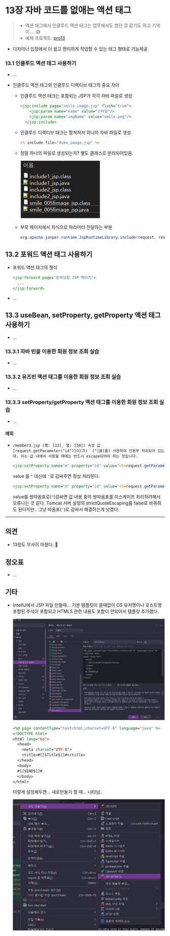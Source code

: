 # 13장 자바 코드를 없애는 액션 태그



> * 액션 태그에서 인클루드 액션 태그는 업무에서도 썼던 것 같기도 하고 기억이.....😅
> * 예제 프로젝트: [pro13](pro13)

* 디자이너 입장에서 더 쉽고 편리하게 작업할 수 있는 태그 형태로 기능제공



### 13.1 인클루드 액션 태그 사용하기

* ...

* 인클루드 액션 태그와 인클루드 디렉티브 태그의 중요 차이

  * 인클루드 액션 태크는 포함되는 JSP가 각각 자바 파일로 생성

    ```jsp
    <jsp:include page="smile_image.jsp" flush="true">
        <jsp:param name="name" value="스마일"/>
        <jsp:param name="imgName" value="smile.png"/>
      </jsp:include>
    ```

  * 인클루드 디렉티브 태크는 합쳐져서 하나의 자바 파일로 생성

    ```jsp
    <% include file="duke_image.jsp" %>
    ```

  * 정말 하나의 파일로 생성되는지? 별도 클래스로 분리되어있음.

    ![image-20230310162908990](doc-resources/image-20230310162908990.png)

    

  * 부모 페이지에서 자식으로 파라미터 전달하는 부분

    ```java
    org.apache.jasper.runtime.JspRuntimeLibrary.include(request, response, "smile_image.jsp" + "?" + org.apache.jasper.runtime.JspRuntimeLibrary.URLEncode("name", request.getCharacterEncoding())+ "=" + org.apache.jasper.runtime.JspRuntimeLibrary.URLEncode("스마일", request.getCharacterEncoding()) + "&" + org.apache.jasper.runtime.JspRuntimeLibrary.URLEncode("imgName", request.getCharacterEncoding())+ "=" + org.apache.jasper.runtime.JspRuntimeLibrary.URLEncode("smile.png", request.getCharacterEncoding()), out, true);
    ```



## 13.2 포워드 액션 태그 사용하기

* 포워드 액션 태그의 형식

  ```jsp
  <jsp:forward page="포워딩할 JSP 페이지">
    ...
  </jsp:forward>
  ```

* ...





## 13.3 useBean, setProperty, getProperty 액션 태그 사용하기

* ...

### 13.3.1 자바 빈을 이용한 회원 정보 조회 실습

* ...

### 13.3.2 유즈빈 액션 태그를 이용한 회원 정보 조회 실습

* ...

### 13.3.3 setProperty/getProperty 액션 태그를 이용한 회원 정보 조회 실습

* ...

#### 예외

* `/member3.jsp (행: [13], 열: [50]) 속성 값 [request.getParameter("id")]이(가)  ["]을(를) 사용하여 인용부 처리되어 있는데, 이는 값 내에서 사용될 때에는 반드시 escape되어야 하는 것입니다.`

  ```jsp
  <jsp:setProperty name="m" property="id" value="<%=request.getParameter("id")%>" />
  ```

  value 를 `"` 대신에 `'`로 감싸주면 정상 처리된다.

  ```jsp
  <jsp:setProperty name="m" property="id" value='<%=request.getParameter("id")%>' />
  ```

  value를 쌍따옴표로(`"`)감싸면 값 내용 중의 쌍따옴표를 이스케이프 처리하려해서 오류나는 것 같다. Tomcat 서버 설정의 strictQuoteEscaping를 false로 바꿔줘도 된다지만.. 그냥 따옴표(`'`)로 감싸서 해결하는게 낫겠다.

  

  

---

## 의견

* 13장도 무사히 마쳤다..🎉

  

## 정오표

* ...
  


## 기타

* IntelliJ에서 JSP 파일 만들때... 기본 템플릿이 쓸때없이 OS 유저명이나 호스트명 포함된 주석이 포함되고 HTML5 관련 내용도 포함이 안되어서 템플릿 추가했다.

  ![image-20230310155005316](doc-resources/image-20230310155005316.png)

  ```jsp
  <%@ page contentType="text/html;charset=UTF-8" language="java" %>
  <!DOCTYPE html>
  <html lang="ko">
    <head>
      <meta charset="UTF-8">
      <title>#[[$Title$]]#</title>
    </head>
    <body>
    #[[$END$]]#
    </body>
  </html>
  
  ```

  이렇게 설정해두면...  새로만들기 할 때... 나타남..

  ![image-20230310155133019](doc-resources/image-20230310155133019.png)
